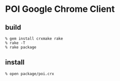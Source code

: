 POI Google Chrome Client
========================

build
-----

    % gem install crxmake rake
    % rake -T
    % rake package

install
-------

    % open package/poi.crx
